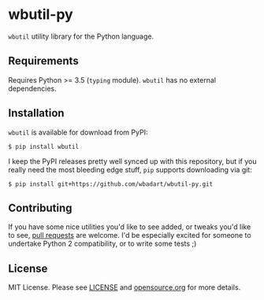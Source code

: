 # wbutil-py

`wbutil` utility library for the Python language.


## Requirements

Requires Python >= 3.5 (`typing` module). `wbutil` has no external dependencies.


## Installation

`wbutil` is available for download from PyPI:

    $ pip install wbutil

I keep the PyPI releases pretty well synced up with this repository, but if you
really need the most bleeding edge stuff, `pip` supports downloading via git:

    $ pip install git+https://github.com/wbadart/wbutil-py.git


## Contributing

If you have some nice utilities you'd like to see added, or tweaks you'd like to
see, [pull requests] are welcome. I'd be especially excited for someone to
undertake Python 2 compatibility, or to write some tests ;)


## License

MIT License. Please see [LICENSE] and [opensource.org] for more details.


[pull requests]: https://github.com/wbadart/wbutil-py/pulls
[LICENSE]: ./LICENSE
[opensource.org]: https://opensource.org/licenses/MIT
